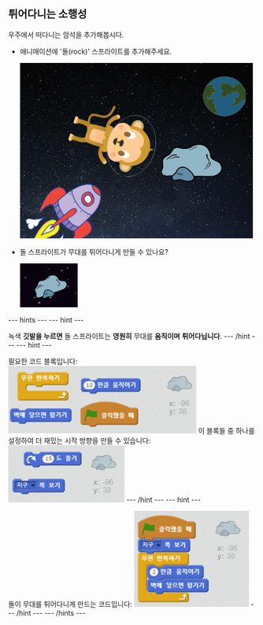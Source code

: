 ## 튀어다니는 소행성

우주에서 떠다니는 암석을 추가해봅시다.

+ 애니매이션에 '돌(rock)' 스프라이트를 추가해주세요.
    
    ![돌 스프라이트 추가하기](images/space-rock-sprite.png)

+ 돌 스프라이트가 무대를 튀어다니게 만들 수 있나요?
    
    ![튀어다니는 돌 테스트](images/space-bounce-test.png)

--- hints --- 
--- hint --- 

녹색 **깃발을 누르면** 돌 스프라이트는 **영원히** 무대를 **움직이며** **튀어다닙니다**. 
--- /hint --- 
--- hint --- 

필요한 코드 블록입니다: ![Blocks for a bouncing rock](images/space-bounce-blocks.png) 이 블록들 중 하나를 설정하여 더 재밌는 시작 방향을 만들 수 있습니다: ![Setting the rock's initial position](images/space-initial-position.png) 
--- /hint --- 
--- hint --- 

돌이 무대를 튀어다니게 만드는 코드입니다: ![Code for a bouncing rock](images/space-bounce-code.png) 
--- /hint --- 
--- /hints ---